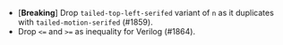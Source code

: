 * \[**Breaking**\] Drop `tailed-top-left-serifed` variant of `n` as it duplicates with `tailed-motion-serifed` (#1859).
* Drop `<=` and `>=` as inequality for Verilog (#1864).
